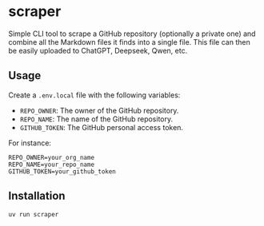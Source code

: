 # scraper

Simple CLI tool to scrape a GitHub repository (optionally a private one) and combine all the Markdown files it finds into a single file.
This file can then be easily uploaded to ChatGPT, Deepseek, Qwen, etc.

## Usage

Create a `.env.local` file with the following variables:

- `REPO_OWNER`: The owner of the GitHub repository.
- `REPO_NAME`: The name of the GitHub repository.
- `GITHUB_TOKEN`: The GitHub personal access token.

For instance:

```
REPO_OWNER=your_org_name
REPO_NAME=your_repo_name
GITHUB_TOKEN=your_github_token
```

## Installation

```bash
uv run scraper
```
